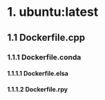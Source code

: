 # 1. ubuntu:latest

## 1.1 Dockerfile.cpp

### 1.1.1 Dockerfile.conda

#### 1.1.1.1 Dockerfile.elsa

#### 1.1.1.2 Dockerfile.rpy
